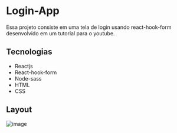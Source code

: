 # Login-App
Essa projeto consiste em uma tela de login usando react-hook-form desenvolvido em um tutorial para o youtube.

## Tecnologias
- Reactjs
- React-hook-form
- Node-sass
- HTML
- CSS

## Layout
![image](https://user-images.githubusercontent.com/17939912/125173750-332f9600-e197-11eb-8af5-8af70116d5ff.png)
